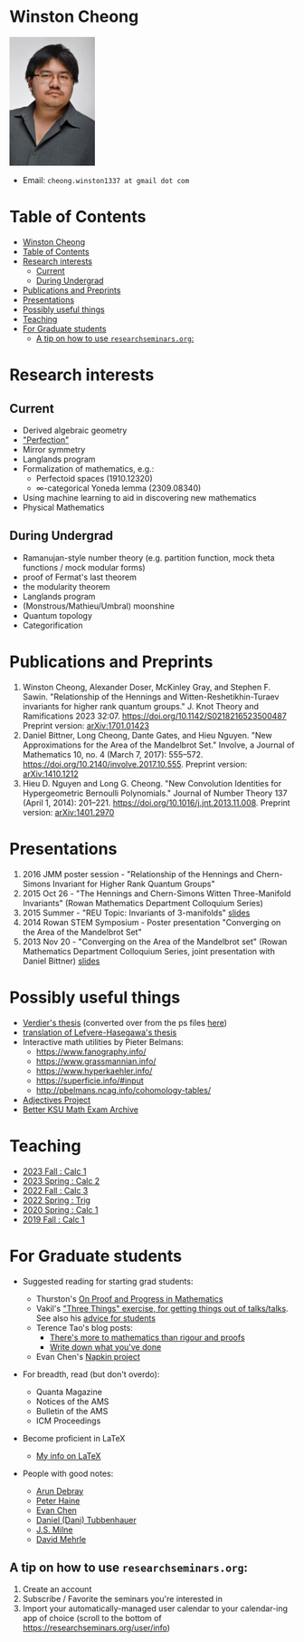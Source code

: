 <!-- ---
title: Winston Cheong's page
--- -->

<head>
<style>
  .name {
    font-size: 20pt
  }
  a:visited {
    color: darkorchid
  }
  .column {
    float: left;
    width: 50%;
  }
  .pic {
    width: 50%;
  }
</style>
</head>

# Winston Cheong

<!-- <div class="name">Winston Cheong</div> -->

<div class="pic">

  <!-- ![profile](./assets/profile_pic.jpg) -->

  <!-- Not sure how to make compiler spit out the right output. Will just manually change output -->
  <img src="./assets/profile_pic.jpg" alt="profile pic" style="width:151px;"/>
</div>

* Email: `cheong.winston1337 at gmail dot com`

# Table of Contents
- [Winston Cheong](#winston-cheong)
- [Table of Contents](#table-of-contents)
- [Research interests](#research-interests)
  - [Current](#current)
  - [During Undergrad](#during-undergrad)
- [Publications and Preprints](#publications-and-preprints)
- [Presentations](#presentations)
- [Possibly useful things](#possibly-useful-things)
- [Teaching](#teaching)
- [For Graduate students](#for-graduate-students)
  - [A tip on how to use `researchseminars.org`:](#a-tip-on-how-to-use-researchseminarsorg)



# Research interests


## Current
* Derived algebraic geometry
* ["Perfection"](https://scop.math.berkeley.edu/)
* Mirror symmetry
* Langlands program
* Formalization of mathematics, e.g.:
  * Perfectoid spaces (1910.12320)
  * $\infty$-categorical Yoneda lemma (2309.08340)
* Using machine learning to aid in discovering new mathematics
* Physical Mathematics

## During Undergrad
* Ramanujan-style number theory (e.g. partition function, mock theta functions / mock modular forms)
* proof of Fermat's last theorem
* the modularity theorem
* Langlands program
* (Monstrous/Mathieu/Umbral) moonshine
* Quantum topology
* Categorification

# Publications and Preprints

1. Winston Cheong, Alexander Doser, McKinley Gray, and Stephen F. Sawin.
   "Relationship of the Hennings and Witten-Reshetikhin-Turaev invariants for higher rank quantum groups."
   J. Knot Theory and Ramifications 2023 32:07.
   <https://doi.org/10.1142/S0218216523500487>
   Preprint version: [arXiv:1701.01423](http://arxiv.org/abs/1701.01423)
3. Daniel Bittner, Long Cheong, Dante Gates, and Hieu Nguyen.
   "New Approximations for the Area of the Mandelbrot Set."
   Involve, a Journal of Mathematics 10, no. 4 (March 7, 2017): 555&ndash;572.
   <https://doi.org/10.2140/involve.2017.10.555>.
   Preprint version: [arXiv:1410.1212](https://arxiv.org/abs/1410.1212)
4. Hieu D. Nguyen and Long G. Cheong.
   "New Convolution Identities for Hypergeometric Bernoulli Polynomials."
   Journal of Number Theory 137 (April 1, 2014): 201&ndash;221.
   <https://doi.org/10.1016/j.jnt.2013.11.008>.
   Preprint version: [arXiv:1401.2970](https://arxiv.org/abs/1401.2970)

# Presentations

1. 2016 JMM poster session - "Relationship of the Hennings and Chern-Simons Invariant for Higher Rank Quantum Groups"
2. 2015 Oct 26 - "The Hennings and Chern-Simons Witten Three-Manifold Invariants"
   (Rowan Mathematics Department Colloquium Series)
3. 2015 Summer - "REU Topic: Invariants of 3-manifolds" [slides](files/reu-presentation.pdf)
4. 2014 Rowan STEM Symposium - Poster presentation "Converging on the Area of the Mandelbrot Set"
5. 2013 Nov 20 - "Converging on the Area of the Mandelbrot set"
   (Rowan Mathematics Department Colloquium Series, joint presentation with Daniel Bittner)
   [slides](files/mandelbrot_presentation.pdf)


# Possibly useful things
* [Verdier's thesis](./files/verdier_thesis.pdf) (converted over from the ps files [here](https://webusers.imj-prg.fr/~georges.maltsiniotis/jlv.html))
* [translation of Lefvere-Hasegawa's thesis](./files/lefvere-hasegawa-thesis.pdf)
* Interactive math utilities by Pieter Belmans:
  * <https://www.fanography.info/>
  * <https://www.grassmannian.info/>
  * <https://www.hyperkaehler.info/>
  * <https://superficie.info/#input>
  * <http://pbelmans.ncag.info/cohomology-tables/>
* [Adjectives Project](https://adjectivesproject.org/)
* [Better KSU Math Exam Archive](https://winstoncheong.github.io/Better-KSU-Math-Exam-Archive/)

# Teaching
* [2023 Fall : Calc 1](./recit/2023fall/)
* [2023 Spring : Calc 2](./recit/2023spring/)
* [2022 Fall : Calc 3](./recit/2022fall/)
* [2022 Spring : Trig](./recit/2022spring/)
* [2020 Spring : Calc 1](https://math.ksu.edu/~winstonc/recit/2020spring/)
* [2019 Fall : Calc 1](https://math.ksu.edu/~winstonc/recit/2019fall/)

# For Graduate students

* Suggested reading for starting grad students:
  * Thurston's [On Proof and Progress in Mathematics](https://arxiv.org/abs/math/9404236)
  * Vakil's ["Three Things" exercise, for getting things out of talks/talks](https://math.stanford.edu/~vakil/threethings.html). See also his [advice for students](https://virtualmath1.stanford.edu/~vakil/potentialstudents.html)
  * Terence Tao's blog posts:
    * [There's more to mathematics than rigour and proofs](https://terrytao.wordpress.com/career-advice/theres-more-to-mathematics-than-rigour-and-proofs/)
    * [Write down what you've done](https://terrytao.wordpress.com/career-advice/write-down-what-youve-done/)
  * Evan Chen's [Napkin project](https://web.evanchen.cc/napkin.html)

* For breadth, read (but don't overdo):
  * Quanta Magazine
  * Notices of the AMS
  * Bulletin of the AMS
  * ICM Proceedings

* Become proficient in LaTeX
  * [My info on LaTeX](./latex.html)

* People with good notes:
  * [Arun Debray](https://adebray.github.io/lecture_notes/)
  * [Peter Haine](https://math.berkeley.edu/~phaine/#research)
  * [Evan Chen](https://web.evanchen.cc/coursework.html)
  * [Daniel (Dani) Tubbenhauer](https://www.dtubbenhauer.com/)
  * [J.S. Milne](https://www.jmilne.org/math/)
  * [David Mehrle](https://pi.math.cornell.edu/~dmehrle/notes/)

## A tip on how to use `researchseminars.org`:

1) Create an account 
2) Subscribe / Favorite the seminars you're interested in
3) Import your automatically-managed user calendar to your calendar-ing app of choice (scroll to the bottom of https://researchseminars.org/user/info)
